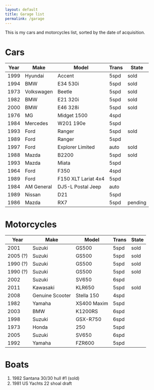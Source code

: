 ```yaml
---
layout: default
title: Garage list
permalink: /garage
---
```


This is my cars and motorcycles list, sorted by the date of acquisition.

<!-- toc -->

# Cars

| Year | Make | Model | Trans | State |
|-|-|-|-|-|
| 1999 | Hyundai | Accent | 5spd | sold |
| 1994 | BMW | E34 530i | 5spd | sold |
| 1973 | Volkswagen | Beetle | 5spd |sold |
| 1982 | BMW | E21 320i | 5spd | sold |
| 2000 | BMW | E46 328i | 5spd | sold |
| 1976 | MG | Midget 1500 | 4spd | |
| 1984 | Mercedes | W201 190e | 5spd | |
| 1993 | Ford | Ranger | 5spd | sold |
| 1989 | Ford | Ranger | 5spd | |
| 1997 | Ford | Explorer Limited | auto | sold |
| 1988 | Mazda | B2200 | 5spd | sold |
| 1993 | Mazda | Miata |5spd | |
| 1964 | Ford | F350 | 4spd | |
| 1989 | Ford | F150 XLT Lariat 4x4 | 5spd | |
| 1984 | AM General | DJ5-L Postal Jeep | auto | |
| 1989 | Nissan | D21 | 5spd | |
| 1986 | Mazda | RX7 | 5spd | pending |

# Motorcycles

| Year | Make | Model | Trans | State |
|-|-|-|-|-|
| 2001 | Suzuki | GS500 | 5spd | sold |
| 2005 (?) | Suzuki | GS500 | 5spd | sold |
| 1990 (?) | Suzuki | GS500 | 5spd | sold |
| 1990 (?) | Suzuki | GS500 | 5spd | sold |
| 2002 | Suzuki | SV650 | 6spd | |
| 2011 | Kawasaki |KLR650 | 5spd | sold |
| 2008 | Genuine Scooter | Stella 150 | 4spd | |
| 1982 | Yamaha | XS400 Maxim | 5spd | |
| 2003 | BMW | K1200RS | 6spd | |
| 1998 | Suzuki | GSX-R750 | 6spd | |
| 1973 | Honda | 250 | 5spd | |
| 2005 | Suzuki | SV650 | 6spd | |
| 1992 | Yamaha | FZR600 | 5spd | |

# Boats

1. 1982 Santana 30/30 hull #1 (sold)
1. 1981 US Yachts 22 shoal draft
